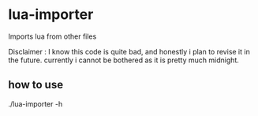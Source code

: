 # lua-importer
Imports lua from other files

Disclaimer : I know this code is quite bad, and honestly i plan to revise it in the future. currently i cannot be bothered as it is pretty much midnight.

## how to use

./lua-importer -h

